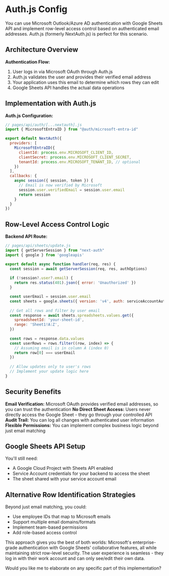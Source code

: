 # Auth.js Config

You can use Microsoft Outlook/Azure AD authentication with Google Sheets API and implement row-level access control based on authenticated email addresses. Auth.js (formerly NextAuth.js) is perfect for this scenario.

## Architecture Overview

**Authentication Flow:**
1. User logs in via Microsoft OAuth through Auth.js
2. Auth.js validates the user and provides their verified email address
3. Your application uses this email to determine which rows they can edit
4. Google Sheets API handles the actual data operations

## Implementation with Auth.js

**Auth.js Configuration:**
```javascript
// pages/api/auth/[...nextauth].js
import { MicrosoftEntraID } from "@auth/microsoft-entra-id"

export default NextAuth({
  providers: [
    MicrosoftEntraID({
      clientId: process.env.MICROSOFT_CLIENT_ID,
      clientSecret: process.env.MICROSOFT_CLIENT_SECRET,
      tenantId: process.env.MICROSOFT_TENANT_ID, // optional
    })
  ],
  callbacks: {
    async session({ session, token }) {
      // Email is now verified by Microsoft
      session.user.verifiedEmail = session.user.email
      return session
    }
  }
})
```

## Row-Level Access Control Logic

**Backend API Route:**
```javascript
// pages/api/sheets/update.js
import { getServerSession } from "next-auth"
import { google } from 'googleapis'

export default async function handler(req, res) {
  const session = await getServerSession(req, res, authOptions)
  
  if (!session?.user?.email) {
    return res.status(401).json({ error: 'Unauthorized' })
  }

  const userEmail = session.user.email
  const sheets = google.sheets({ version: 'v4', auth: serviceAccountAuth })
  
  // Get all rows and filter by user email
  const response = await sheets.spreadsheets.values.get({
    spreadsheetId: 'your-sheet-id',
    range: 'Sheet1!A:Z',
  })
  
  const rows = response.data.values
  const userRows = rows.filter((row, index) => {
    // Assuming email is in column A (index 0)
    return row[0] === userEmail
  })
  
  // Allow updates only to user's rows
  // Implement your update logic here
}
```

## Security Benefits

**Email Verification:** Microsoft OAuth provides verified email addresses, so you can trust the authentication
**No Direct Sheet Access:** Users never directly access the Google Sheet - they go through your controlled API
**Audit Trail:** You can log all changes with authenticated user information
**Flexible Permissions:** You can implement complex business logic beyond just email matching

## Google Sheets API Setup

You'll still need:
- A Google Cloud Project with Sheets API enabled
- Service Account credentials for your backend to access the sheet
- The sheet shared with your service account email

## Alternative Row Identification Strategies

Beyond just email matching, you could:
- Use employee IDs that map to Microsoft emails
- Support multiple email domains/formats
- Implement team-based permissions
- Add role-based access control

This approach gives you the best of both worlds: Microsoft's enterprise-grade authentication with Google Sheets' collaborative features, all while maintaining strict row-level security. The user experience is seamless - they log in with their work account and can only see/edit their own data.

Would you like me to elaborate on any specific part of this implementation?